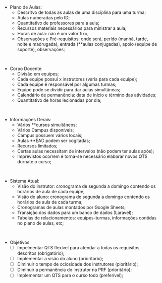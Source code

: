- Plano de Aulas:
  - Descritvo de todas as aulas de uma disciplina para uma turma;
  - Aulas numeradas pelo ID;
  - Quantitativo de professores para a aula;
  - Recursos materiais necessários para ministrar a aula;
  - Horas de aula: não é um valor fixo;
  - Observações e Pré-requisitos: onde será, perído (manhã, tarde, noite e madrugada), entrada (**aulas conjugadas), apoio (equipe de suporte), observações;
</br>

- Corpo Docente:
  - Divisão em equipes;
  - Cada equipe possui x instrutores (varia para cada equipe);
  - Cada equipe é responsável por algumas turmas;
  - Equipe pode se dividir para dar aulas simultâneas;
  - Calendário de permanência: data de início e término das atividades;
  - Quantitativo de horas lecionadas por dia;
</br>

- Informações Gerais:
  - Vários **cursos simultâneos;
  - Vários Campus disponíveis;
  - Campus possuem vários locais;
  - Aulas **EAD podem ser cogitadas;
  - Recursos limitados;
  - Certas aulas necessitam de intervalos (não podem ter aulas após);
  - Imprevistos ocorrem é torna-se necessário elaborar novos QTS durnate o curso;
</br>

- Sistema Atual:
  - Visão do instrutor: cronograma de segunda a domingo contendo os horários de aula de cada equipe;
  - Visão do aluno: cronograma de segunda a domingo contendo os horários de aula de cada turma;
  - Cronogramas de aulas montados por Google Sheets;
  - Transição dos dados para um banco de dados (Laravel);
  - Tabelas de relacionamentos: equipes-turmas, informações contidas no plano de aulas, etc;
</br>

- Objetivos:
  - [ ] Impelmentar QTS flexível para atendar a todas os requisitos descritos (obrigatório);
  - [ ] Implementar a visão do aluno (prioritário);
  - [ ] Diminuir o tempo de ociosidade dos instrutores (pioritário);
  - [ ] Diminuir a permanência do instrutor na PRF (prioritário);
  - [ ] Implementar um QTS para o curso todo (preferível);

 <!--
Visão do professor e aluno 
divisão em equipes: 12 equipes com instrutores variáveis
aulas simultâneas e é preciso reduzir o tempo de ociosidade (algumas vezes é necessário aumentar o espaço)
Disciplina possui x aulas e algumas delas tem condições especiais (precisam de ser a noite, tarde..)
imprevistos podem acontecer e é necessário refazer o QTS.
Professores tem "prazo": dar aula de dia tanto até tanto
O ideal:
é fazer um QTS para o curso todo (varia)
são vários cursos simultâneos
Sistema em Laravel: é basicamente o banco de dados
requisitos essenciais:
diminuir a ociosidade do professor
diminuir a permanência do instrutor na PRF
Visões do sistema:
visão do aluno (ver o quador de aulas)
visão do instrutor (ver quais aulas precisar dar)
Plano de ensino:
mostra as informações de cada disciplina
existe uma tabela contendo informações do plano de aulas
- visão do aluno é mais emergente
turmas simultâneas:
um grupo de professores pode se dividir e dar aulas smultâneas
professores são responsáveis por turmas
algumas aulas precisam de mais de um professor (na mesma sala)
equipes de professores: dão aulas para turmas específicas
tabela relacionando equipes e turmas
plano de atividades é para a turma
-->
